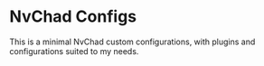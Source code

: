 # NvChad Configs

This is a minimal NvChad custom configurations, with plugins and configurations suited to my needs.
